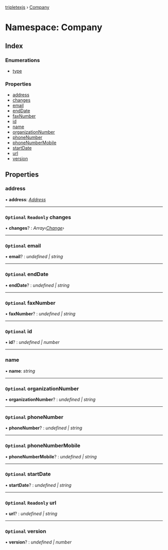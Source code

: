 [tripletexjs](../README.md) › [Company](company.md)

# Namespace: Company

## Index

### Enumerations

* [type](../enums/company.type.md)

### Properties

* [address](company.md#address)
* [changes](company.md#optional-readonly-changes)
* [email](company.md#optional-email)
* [endDate](company.md#optional-enddate)
* [faxNumber](company.md#optional-faxnumber)
* [id](company.md#optional-id)
* [name](company.md#name)
* [organizationNumber](company.md#optional-organizationnumber)
* [phoneNumber](company.md#optional-phonenumber)
* [phoneNumberMobile](company.md#optional-phonenumbermobile)
* [startDate](company.md#optional-startdate)
* [url](company.md#optional-readonly-url)
* [version](company.md#optional-version)

## Properties

###  address

• **address**: *[Address](../interfaces/address.md)*

___

### `Optional` `Readonly` changes

• **changes**? : *Array‹[Change](change.md)›*

___

### `Optional` email

• **email**? : *undefined | string*

___

### `Optional` endDate

• **endDate**? : *undefined | string*

___

### `Optional` faxNumber

• **faxNumber**? : *undefined | string*

___

### `Optional` id

• **id**? : *undefined | number*

___

###  name

• **name**: *string*

___

### `Optional` organizationNumber

• **organizationNumber**? : *undefined | string*

___

### `Optional` phoneNumber

• **phoneNumber**? : *undefined | string*

___

### `Optional` phoneNumberMobile

• **phoneNumberMobile**? : *undefined | string*

___

### `Optional` startDate

• **startDate**? : *undefined | string*

___

### `Optional` `Readonly` url

• **url**? : *undefined | string*

___

### `Optional` version

• **version**? : *undefined | number*
